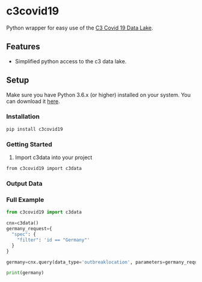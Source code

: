 c3covid19
==========
Python wrapper for easy use of the [C3 Covid 19 Data Lake](https://c3.ai/covid-19-api-documentation/#section/Using-C3.ai-APIs).

Features
--------

- Simplified python access to the c3 data lake.

Setup
----------

Make sure you have Python 3.6.x (or higher) installed on your system. You can download it [here](https://www.python.org/downloads/).

### Installation

```
pip install c3covid19
```

### Getting Started
1) Import c3data into your project
```
from c3covid19 import c3data
```



### Output Data




### Full Example
```py
from c3covid19 import c3data

cnx=c3data()
germany_request={
  "spec": {
    "filter": 'id == "Germany"'
  }
}

germany=cnx.query(data_type='outbreaklocation', parameters=germany_request)

print(germany)
```
